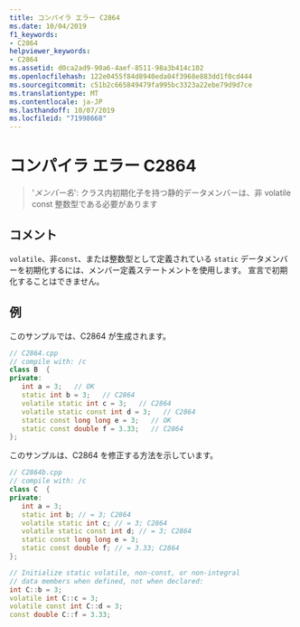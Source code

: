 ```yaml
---
title: コンパイラ エラー C2864
ms.date: 10/04/2019
f1_keywords:
- C2864
helpviewer_keywords:
- C2864
ms.assetid: d0ca2ad9-90a6-4aef-8511-98a3b414c102
ms.openlocfilehash: 122e0455f84d8940eda04f3968e883dd1f0cd444
ms.sourcegitcommit: c51b2c665849479fa995bc3323a22ebe79d9d7ce
ms.translationtype: MT
ms.contentlocale: ja-JP
ms.lasthandoff: 10/07/2019
ms.locfileid: "71998668"
---
```

# <a name="compiler-error-c2864"></a>コンパイラ エラー C2864

> '*メンバー名*': クラス内初期化子を持つ静的データメンバーは、非 volatile const 整数型である必要があります

## <a name="remarks"></a>コメント

`volatile`、非`const`、または整数型として定義されている `static` データメンバーを初期化するには、メンバー定義ステートメントを使用します。 宣言で初期化することはできません。

## <a name="example"></a>例

このサンプルでは、C2864 が生成されます。

```cpp
// C2864.cpp
// compile with: /c
class B  {
private:
   int a = 3;   // OK
   static int b = 3;   // C2864
   volatile static int c = 3;   // C2864
   volatile static const int d = 3;   // C2864
   static const long long e = 3;   // OK
   static const double f = 3.33;   // C2864
};
```

このサンプルは、C2864 を修正する方法を示しています。

```cpp
// C2864b.cpp
// compile with: /c
class C  {
private:
   int a = 3;
   static int b; // = 3; C2864
   volatile static int c; // = 3; C2864
   volatile static const int d; // = 3; C2864
   static const long long e = 3;
   static const double f; // = 3.33; C2864
};

// Initialize static volatile, non-const, or non-integral
// data members when defined, not when declared:
int C::b = 3;
volatile int C::c = 3;
volatile const int C::d = 3;
const double C::f = 3.33;
```
